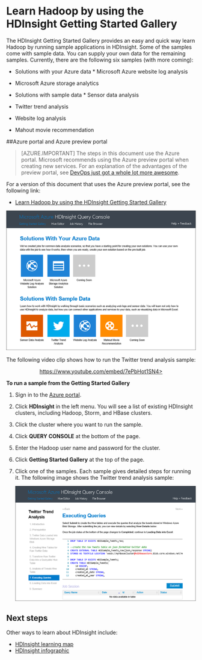<properties
   pageTitle="Learn Hadoop in HDInsight with the Sample Gallery | Microsoft Azure"
   description="Quickly learn Hadoop by running sample applications from the HDInsight Getting Started Gallery. Use sample data or supply your own."
   services="hdinsight"
   documentationCenter=""
   authors="mumian"
   manager="paulettm"
   editor="cgronlun"/>

<tags
   ms.service="hdinsight"
   ms.workload="big-data"
   ms.tgt_pltfrm="na"
   ms.devlang="na"
   ms.topic="get-started-article"
   ms.date="12/02/2015"
   ms.author="jgao"/>

# Learn Hadoop by using the HDInsight Getting Started Gallery
The HDInsight Getting Started Gallery provides an easy and quick way learn Hadoop by running sample applications in HDInsight. Some of the samples come with sample data. You can supply your own data for the remaining samples. Currently, there are the following six samples (with more coming):

* Solutions with your Azure data  * Microsoft Azure website log analysis
* Microsoft Azure storage analytics


* Solutions with sample data  * Sensor data analysis
* Twitter trend analysis
* Website log analysis
* Mahout movie recommendation



##Azure portal and Azure preview portal

> [AZURE.IMPORTANT] The steps in this document use the Azure portal. Microsoft recommends using the Azure preview portal when creating new services. For an explanation of the advantages of the preview portal, see [DevOps just got a whole lot more awesome](https://azure.microsoft.com/overview/preview-portal/). 

For a version of this document that uses the Azure preview portal, see the following link:

* [Learn Hadoop by using the HDInsight Getting Started Gallery](hdinsight-learn-hadoop-use-sample-gallery.md)

![HDInsight Hadoop, Storm, and HBase Getting Started Gallery solutions including sample data.][hdinsight.sample.gallery]

The following video clip shows how to run the Twitter trend analysis sample:

<center><a href="https://www.youtube.com/embed/7ePbHot1SN4">https://www.youtube.com/embed/7ePbHot1SN4></a></center>


**To run a sample from the Getting Started Gallery**

1. Sign in to the [Azure portal](https://manage.windowsazure.com).
2. Click **HDInsight** in the left menu. You will see a list of existing HDInsight clusters, including Hadoop, Storm, and HBase clusters.
3. Click the cluster where you want to run the sample.
4. Click **QUERY CONSOLE** at the bottom of the page.
5. Enter the Hadoop user name and password for the cluster.
6. Click **Getting Started Gallery** at the top of the page.
7. Click one of the samples. Each sample gives detailed steps for running it. The following image shows the Twitter trend analysis sample:

   ![HDInsight Twitter trend analysis sample][hdinsight.twitter.sample]


## Next steps
Other ways to learn about HDInsight include:

* [HDInsight learning map](hdinsight-learn-map.md)
* [HDInsight infographic](http://go.microsoft.com/fwlink/?linkid=523960)

<!--Image references-->

[hdinsight.sample.gallery]: ./media/hdinsight-learn-hadoop-use-sample-gallery/HDInsight-Getting-Started-Gallery.png
[hdinsight.twitter.sample]: ./media/hdinsight-learn-hadoop-use-sample-gallery/HDInsight-Twitter-Trend-Analysis-sample.png

<!--Link references-->

[hdinsight.learn.map]: hdinsight-learn-map.md
[hdinsight.infographic]: http://go.microsoft.com/fwlink/?linkid=523960
[azure.portal]:https://manage.windowsazure.com
